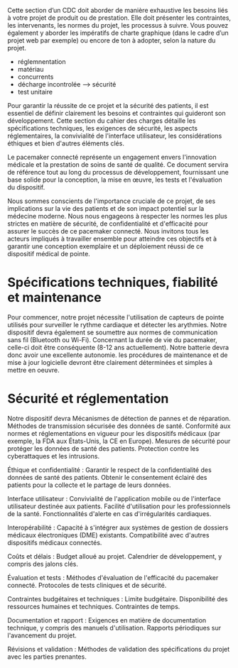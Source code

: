 Cette section d’un CDC doit aborder de manière exhaustive les besoins liés à votre projet de produit ou de prestation. 
Elle doit présenter les contraintes, les intervenants, les normes du projet, les processus à suivre. Vous pouvez également
y aborder les impératifs de charte graphique (dans le cadre d’un projet web par exemple) ou encore de ton à adopter, selon la 
nature du projet.


- réglemnentation
- matériau
- concurrents
- décharge incontrolée --> sécurité
- test unitaire 


Pour garantir la réussite de ce projet et la sécurité des patients, il est essentiel de définir clairement les besoins et contraintes qui guideront son développement. Cette section du cahier des charges détaille les spécifications techniques, les exigences de sécurité, les aspects réglementaires, la convivialité de l'interface utilisateur, les considérations éthiques et bien d'autres éléments clés.

Le pacemaker connecté représente un engagement envers l'innovation médicale et la prestation de soins de santé de qualité. Ce document servira de référence tout au long du processus de développement, fournissant une base solide pour la conception, la mise en œuvre, les tests et l'évaluation du dispositif.

Nous sommes conscients de l'importance cruciale de ce projet, de ses implications sur la vie des patients et de son impact potentiel sur la médecine moderne. Nous nous engageons à respecter les normes les plus strictes en matière de sécurité, de confidentialité et d'efficacité pour assurer le succès de ce pacemaker connecté. Nous invitons tous les acteurs impliqués à travailler ensemble pour atteindre ces objectifs et à garantir une conception exemplaire et un déploiement réussi de ce dispositif médical de pointe.


Spécifications techniques, fiabilité et maintenance
====================================================

Pour commencer, notre projet nécessite l'utilisation de capteurs de pointe utilisés pour surveiller le rythme cardiaque et détecter les arythmies. Notre dispositif devra également se soumettre aux normes de communication sans fil (Bluetooth ou Wi-Fi). Concernant la durée de vie du pacemaker, celle-ci doit être conséquente (8-12 ans actuellement). Notre batterie devra donc avoir une excellente autonomie. les procédures de maintenance et de mise à jour logicielle devront être clairement déterminées et simples à mettre en oeuvre. 



Sécurité et réglementation
===========================

Notre dispositif devra 
Mécanismes de détection de pannes et de réparation.
Méthodes de transmission sécurisée des données de santé.
Conformité aux normes et réglementations en vigueur pour les dispositifs médicaux (par exemple, la FDA aux États-Unis, la CE en Europe).
Mesures de sécurité pour protéger les données de santé des patients.
Protection contre les cyberattaques et les intrusions.


Éthique et confidentialité :
Garantir le respect de la confidentialité des données de santé des patients.
Obtenir le consentement éclairé des patients pour la collecte et le partage de leurs données.


Interface utilisateur :
Convivialité de l'application mobile ou de l'interface utilisateur destinée aux patients.
Facilité d'utilisation pour les professionnels de la santé.
Fonctionnalités d'alerte en cas d'irrégularités cardiaques.

Interopérabilité :
Capacité à s'intégrer aux systèmes de gestion de dossiers médicaux électroniques (DME) existants.
Compatibilité avec d'autres dispositifs médicaux connectés.




Coûts et délais :
Budget alloué au projet.
Calendrier de développement, y compris des jalons clés.

Évaluation et tests :
Méthodes d'évaluation de l'efficacité du pacemaker connecté.
Protocoles de tests cliniques et de sécurité.

Contraintes budgétaires et techniques :
Limite budgétaire.
Disponibilité des ressources humaines et techniques.
Contraintes de temps.

Documentation et rapport :
Exigences en matière de documentation technique, y compris des manuels d'utilisation.
Rapports périodiques sur l'avancement du projet.

Révisions et validation :
Méthodes de validation des spécifications du projet avec les parties prenantes.


